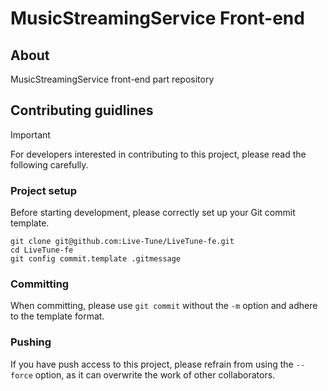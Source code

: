 # MusicStreamingService Front-end

## About

MusicStreamingService front-end part repository

## Contributing guidlines

> [!IMPORTANT]
> For developers interested in contributing to this project, please read the following carefully.

### Project setup

Before starting development, please correctly set up your Git commit template.

```
git clone git@github.com:Live-Tune/LiveTune-fe.git
cd LiveTune-fe
git config commit.template .gitmessage
```

### Committing

When committing, please use `git commit` without the `-m` option and adhere to the template format.

### Pushing

If you have push access to this project, please refrain from using the `--force` option, as it can overwrite the work of other collaborators.
